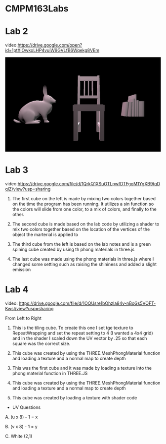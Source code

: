 # CMPM163Labs

# Lab 2

video:https://drive.google.com/open?id=1ptXlOwkoLHP4vuiW9GVLfB6Wqekg8VEm

![](Lab2/Lab2-2.PNG)


# Lab 3

video:https://drive.google.com/file/d/1QrkQ1XSuOTLpwfDTFgoM1YgXB9tqDqIZ/view?usp=sharing

1. The first cube on the left is made by mixing two colors together based on the time the program has been running. It utilizes a sin function so the colors will slide from one color, to a mix of colors, and finally to the other.

2. The second cube is made based on the lab code by utilizing a shader to mix two colors together based on the location of the vertices of the object the marterial is applied to

3. The third cube from the left is based on the lab notes and is a green spining cube created by using th phong materials in three.js
 
4. The last cube was made using the phong materials in three.js where I changed some setting such as raising the shininess and added a slight emission

# Lab 4

video: https://drive.google.com/file/d/1OQUsre1bOhzIa84v-nBoGs5VOFT-KwsI/view?usp=sharing

From Left to Right

1. This is the  tiling cube. To create this one I set tge texture to RepeatWrapping and set the repeat setting to 4 (I wanted a 4x4 grid) and in the shader I scaled down the UV vector by .25 so that each square was the correct size.

2. This cube was created by using the THREE.MeshPhongMaterial function and loading a texture and a normal map to create depth

3. This was the first cube and it was made by loading a texture into the phong material function in THREE.JS

4. This cube was created by using the THREE.MeshPhongMaterial function and loading a texture and a normal map to create depth

5. This cube was created by loading a texture with shader code

* UV Questions

A. (u x 8) - 1 = x

B. (v x 8) - 1 = y

C. White (2,1)
